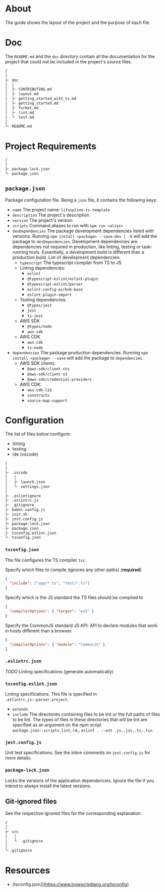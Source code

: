 # About #

The guide shows the layout of the project and the purpose of each file.

# Doc #

The `README.md` and the `doc` directory contain all the documentation for the project that could not be included in the project's source files.

```txt
/
│
├╴ doc
│  │
│  ├╴ CONTRIBUTING.md
│  ├╴ layout.md
│  ├╴ getting_started_with_ts.md
│  ├╴ getting_started.md
│  ├╴ format.md
│  ├╴ lint.md
│  └╴ test.md
│
└╴ README.md
```

# Project Requirements #

```txt
/
│
├╴ package-lock.json
└╴ package.json
```

## `package.json` ##

Package configuration file. Being a `json` file, it contains the following keys:
+ `name` The project name: `lifespline-ts-template`
+ `description` The project´s description
+ `version` The project's version
+ `scripts` Command aliases to run with `npm run <alias>`
+ `devDependencies` The package development dependencies listed with versions. Running `npm install <package> --save-dev | -D` will add the package to `devDependencies`. Development dependencies are dependencies not required in production, like linting, testing or task-running tools. Essentially, a development build is different than a production build. List of development dependencies:
  + `typescript` The typescript compiler from TS to JS
  + Linting dependencies:
    + `eslint`
    + `@typescript-eslint/eslint-plugin`
    + `@typescript-eslint/parser`
    + `eslint-config-airbnb-base`
    + `eslint-plugin-import`
  + Testing dependencies:
    + `@types/jest`
    + `jest`
    + `ts-jest`
  + AWS SDK
    + `@types/node`
    + `aws-sdk`
  + AWS CDK
    + `aws-cdk`
    + `ts-node`
+ `dependencies` The package production dependencies. Running `npm install <package> --save` will add the package to `dependencies`.
  + AWS SDK clients:
    + `@aws-sdk/client-sts`
    + `@aws-sdk/client-s3`
    + `@aws-sdk/credential-providers`
  + AWS CDK:
    + `aws-cdk-lib`
    + `constructs`
    + `source-map-support`

# Configuration #

The list of files below configure:

+ linting
+ testing
+ ide (vscode)

```txt
/
│
├╴ .vscode
│   │
│   ├╴ launch.json
│   └╴ settings.json
│
├╴ .eslintignore
├╴ .eslintrc.js
├╴ .gitignore
├╴ babel.config.js
├╴ init.sh
├╴ jest.config.js
├╴ package-lock.json
├╴ package.json
├╴ tsconfig.eslint.json
└╴ tsconfig.json
```

### `tsconfig.json` ###

The file configures the TS compiler `tsc`.

Specify which files to compile (ignores any other paths) (**required**)

```json
{
  "include": ["app/*.ts", "test/*.ts"]
}
```

Specify which is the JS standard the TS files should be compiled to

```json
{
  "compilerOptions": { "target": "es5" }
}
```

Specify the CommonJS standard JS API: API to declare modules that work in hosts different than a browser.

```json
{
  "compilerOptions": { "module": "CommonJS" }
}
```

### `.eslintrc.json` ###

*TODO* Linting specifications (generate automatically)

### `tsconfig.eslint.json` ###

Linting specifications. This file is specified in `.eslintrc.js::parser.project`.

* `extends`
* `include` The directories containing files to be lint or the full paths of files to be lint. The types of files in these directories that will be lint are specified as an argument on the npm script `package.json::scripts.lint`, i.e., `eslint . --ext .js,.jsx,.ts,.tsx`.

### `jest.config.js` ###

Unit test specifications. See the inline comments on `jest.config.js` for more details.


### `package-lock.json` ##

Locks the versions of the application dependencies. Ignore the file if you intend to always install the latest versions.

## Git-ignored files ##

See the respective ignored files for the corresponding explanation.

```txt
/
│
├╴ src
│   │
│   └╴ .gitignore
│
└╴.gitignore
```


# Resources

+ [tsconfig.json]](https://www.typescriptlang.org/tsconfig)